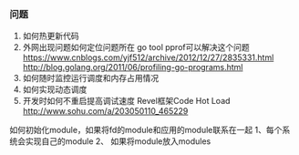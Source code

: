 ### 问题

1. 如何热更新代码
2. 外网出现问题如何定位问题所在
go tool pprof可以解决这个问题
https://www.cnblogs.com/yjf512/archive/2012/12/27/2835331.html
http://blog.golang.org/2011/06/profiling-go-programs.html
3. 如何随时监控运行调度和内存占用情况
4. 如何实现动态调度
5. 开发时如何不重启提高调试速度
Revel框架Code Hot Load
http://www.sohu.com/a/203050110_465229



如何初始化module，如果将fd的module和应用的module联系在一起
1、每个系统会实现自己的module
2、
如果将module放入modules

